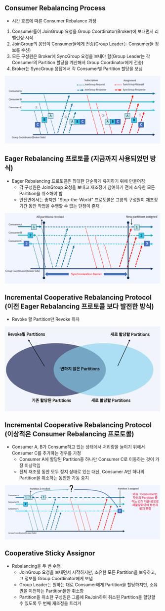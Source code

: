 ## Consumer Rebalancing Process
- 시간 흐름에 따른 Consumer Rebalance 과정
1. Consumer들이 JoinGroup 요청을 Group Coordinator(Broker)에 보내면서 리벨런싱 시작
2. JoinGroup의 응답이 Consumer들에게 전송(Group Leader는 Consumer들 정보를 수신)
3. 모든 구성원은 Broker에 SyncGroup 요청을 보내야 함(Group Leader는 각 Consumer의 Partition 할당을 계산해서 Group Coordinator에게 전송)
4. Broker는 SyncGroup 응답에서 각 Consumer별 Partition 할당을 보냄

![](./images/40.PNG)

## Eager Rebalancing 프로토콜 (지금까지 사용되었던 방식)
- Eager Rebalancing 프로토콜은 최대한 단순하게 유지하기 위해 만들어짐
    - 각 구성원은 JoinGroup 요청을 보내고 재조정에 참여하기 전에 소유한 모든 Partition을 취소해야 함
    - 안전면에서는 좋지만 "Stop-the-World" 프로토콜은 그룹의 구성원이 재조정 기간 동안 작업을 수행할 수 없는 단점이 존재

![](./images/41.PNG)

## Incremental Cooperative Rebalancing Protocol (이전 Eager Rebalancing 프로토콜 보다 발전한 방식)

- Revoke 할 Partition만 Revoke 하자

![](./images/42.PNG)

## Incremental Cooperative Rebalancing Protocol (이상적은 Consumer Rebalancing 프로토콜)
- Consumer A, B가 Consume하고 있는 상태에서 처리량을 늘이기 위해서 Consumer C를 추가하는 경우를 가정
    - Consumer A에 할당된 Partition중 하나만 Consumer C로 이동하는 것이 가장 이상적임
    - 전체 재조정 동안 모두 정지 상태로 있는 대신, Consumer A만 하나의 Partition을 취소하는 동안만 가동 중지

![](./images/43.PNG)

## Cooperative Sticky Assignor
- Rebalancing을 두 번 수행
    - JoinGroup 요청을 보내면서 시작하지만, 소유한 모든 Partition을 보유하고, 그 정보를 Group Coordinator에게 보냄
    - Group Leader는 원하는 대로 Consumer에게 Partition을 할당하지만, 소유권을 이전하는 Partition들만 취소함
    - Partition을 취소한 구성원은 그룹에 ReJoin하여 취소된 Partition을 할당할 수 있도록 두 번째 재조정을 트리거




